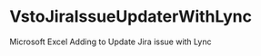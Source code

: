 VstoJiraIssueUpdaterWithLync
============================

Microsoft Excel Adding to Update Jira issue with Lync
